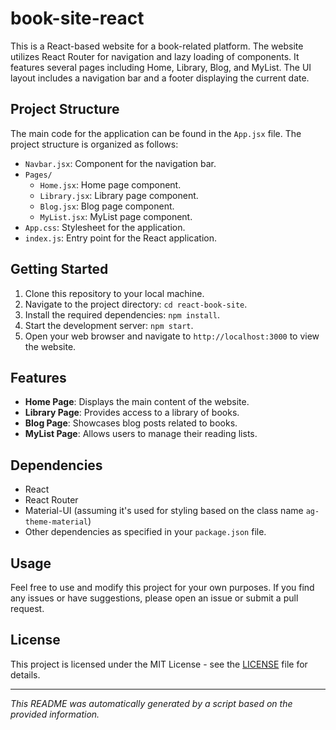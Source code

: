 # book-site-react

This is a React-based website for a book-related platform. The website utilizes React Router for navigation and lazy loading of components. It features several pages including Home, Library, Blog, and MyList. The UI layout includes a navigation bar and a footer displaying the current date.

## Project Structure

The main code for the application can be found in the `App.jsx` file. The project structure is organized as follows:

- `Navbar.jsx`: Component for the navigation bar.
- `Pages/`
  - `Home.jsx`: Home page component.
  - `Library.jsx`: Library page component.
  - `Blog.jsx`: Blog page component.
  - `MyList.jsx`: MyList page component.
- `App.css`: Stylesheet for the application.
- `index.js`: Entry point for the React application.

## Getting Started

1. Clone this repository to your local machine.
2. Navigate to the project directory: `cd react-book-site`.
3. Install the required dependencies: `npm install`.
4. Start the development server: `npm start`.
5. Open your web browser and navigate to `http://localhost:3000` to view the website.

## Features

- **Home Page**: Displays the main content of the website.
- **Library Page**: Provides access to a library of books.
- **Blog Page**: Showcases blog posts related to books.
- **MyList Page**: Allows users to manage their reading lists.

## Dependencies

- React
- React Router
- Material-UI (assuming it's used for styling based on the class name `ag-theme-material`)
- Other dependencies as specified in your `package.json` file.

## Usage

Feel free to use and modify this project for your own purposes. If you find any issues or have suggestions, please open an issue or submit a pull request.

## License

This project is licensed under the MIT License - see the [LICENSE](LICENSE) file for details.

---

*This README was automatically generated by a script based on the provided information.*
